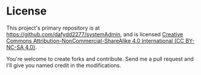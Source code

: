 # License

This project's primary repository is at <https://github.com/dafydd2277/systemAdmin>, and is licensed [Creative Commons Attribution-NonCommercial-ShareAlike
4.0 International (CC BY-NC-SA 4.0)](http://creativecommons.org/licenses/by-nc-sa/4.0/).

You're welcome to create forks and contribute. Send me a pull request and I'll give you named credit in the modifications.

